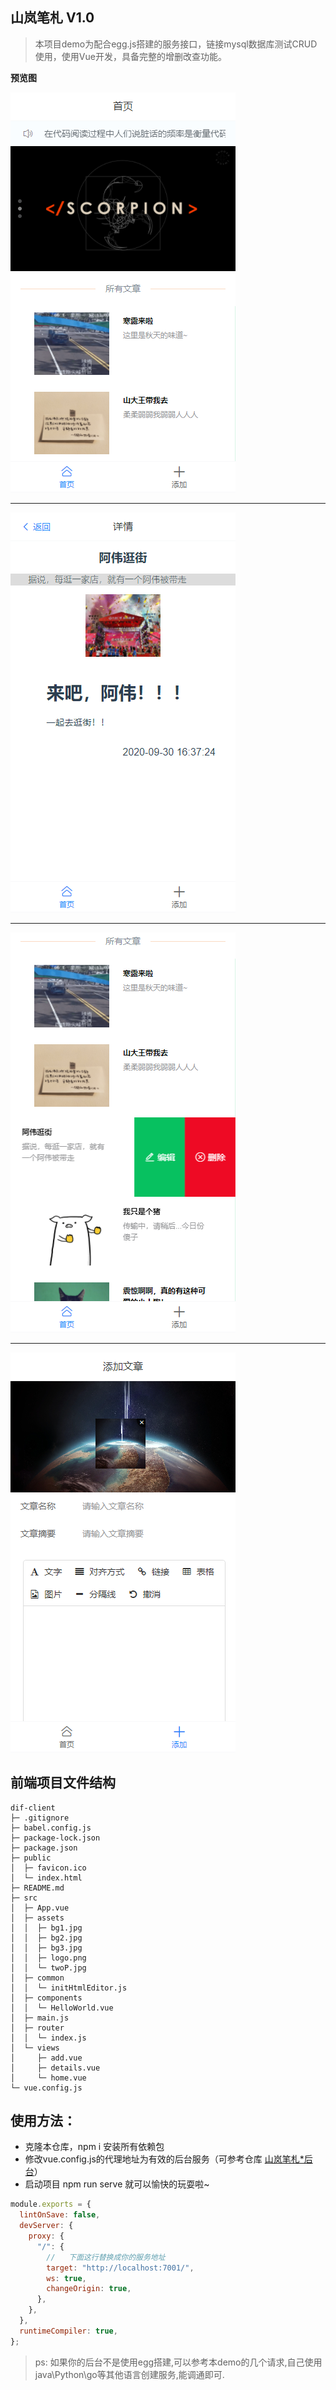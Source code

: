 
## **山岚笔札 V1.0**

>本项目demo为配合egg.js搭建的服务接口，链接mysql数据库测试CRUD使用，使用Vue开发，具备完整的增删改查功能。

**预览图**

![首页](./src/assets/preview1.jpg "首页")

***

![详情页](./src/assets/preview2.jpg "详情页")

***

![左滑操作文章队列](./src/assets/preview3.jpg "左滑操作文章队列")

***

![添加文章](./src/assets/preview4.jpg "添加文章预览")


## **前端项目文件结构**
```
dif-client
├─ .gitignore
├─ babel.config.js
├─ package-lock.json
├─ package.json
├─ public
│  ├─ favicon.ico
│  └─ index.html
├─ README.md
├─ src
│  ├─ App.vue
│  ├─ assets
│  │  ├─ bg1.jpg
│  │  ├─ bg2.jpg
│  │  ├─ bg3.jpg
│  │  ├─ logo.png
│  │  └─ twoP.jpg
│  ├─ common
│  │  └─ initHtmlEditor.js
│  ├─ components
│  │  └─ HelloWorld.vue
│  ├─ main.js
│  ├─ router
│  │  └─ index.js
│  └─ views
│     ├─ add.vue
│     ├─ details.vue
│     └─ home.vue
└─ vue.config.js

```

## **使用方法：**

* 克隆本仓库，npm i 安装所有依赖包
* 修改vue.config.js的代理地址为有效的后台服务（可参考仓库 [山岚笔札*后台](超链接地址 "这里有更为具体的配置学习说明文档")）
* 启动项目  npm run serve  就可以愉快的玩耍啦~

```javascript
module.exports = {
  lintOnSave: false,
  devServer: {
    proxy: {
      "/": {
        //   下面这行替换成你的服务地址
        target: "http://localhost:7001/",
        ws: true,
        changeOrigin: true,
      },
    },
  },
  runtimeCompiler: true,
};
```

>ps: 如果你的后台不是使用egg搭建,可以参考本demo的几个请求,自己使用java\Python\go等其他语言创建服务,能调通即可.